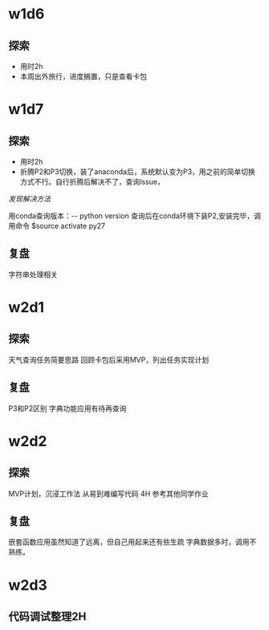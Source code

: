 # w1d6

## 探索
- 用时2h
- 本周出外旅行，进度搁置，只是查看卡包

# w1d7

## 探索
- 用时2h
- 折腾P2和P3切换，装了anaconda后，系统默认变为P3，用之前的简单切换方式不行。自行折腾后解决不了，查询Issue，

*发现解决方法*

用conda查询版本：-- python version
查询后在conda环境下装P2,安装完毕，调用命令 $source activate py27

## 复盘

字符串处理相关

# w2d1

## 探索
天气查询任务简要思路
回顾卡包后采用MVP，列出任务实现计划

## 复盘
P3和P2区别
字典功能应用有待再查询

# w2d2
## 探索
MVP计划，沉浸工作法
从易到难编写代码 4H
参考其他同学作业

## 复盘

嵌套函数应用虽然知道了远离，但自己用起来还有些生疏
字典数据多时，调用不熟练。

# w2d3

## 代码调试整理2H
